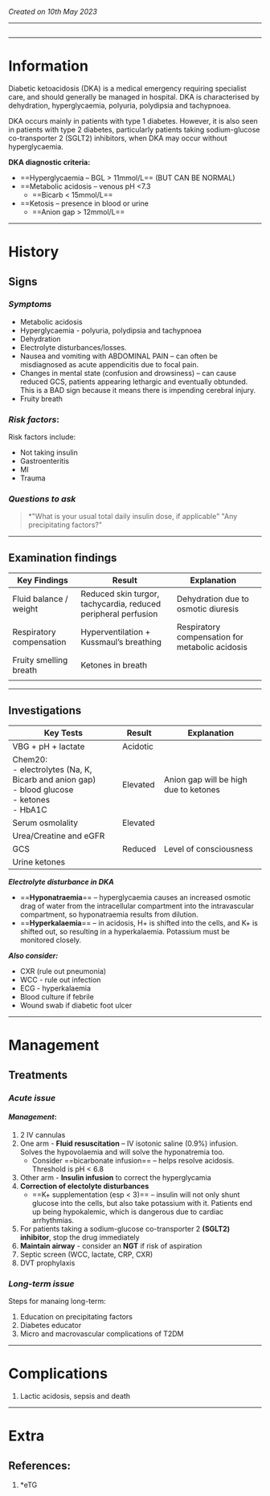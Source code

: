 *Created on 10th May 2023*

---
```toc
```
---

# Information
 
Diabetic ketoacidosis (DKA) is a medical emergency requiring specialist care, and should generally be managed in hospital. DKA is characterised by dehydration, hyperglycaemia, polyuria, polydipsia and tachypnoea. 

DKA occurs mainly in patients with type 1 diabetes. However, it is also seen in patients with type 2 diabetes, particularly patients taking sodium-glucose co-transporter 2 (SGLT2) inhibitors, when DKA may occur without hyperglycaemia.


**DKA diagnostic criteria:**
-  ==Hyperglycaemia – BGL > 11mmol/L== (BUT CAN BE NORMAL)
-   ==Metabolic acidosis – venous pH <7.3
	- ==Bicarb < 15mmol/L==
-   ==Ketosis – presence in blood or urine
	- ==Anion gap > 12mmol/L==
 

--- 
# History
## Signs
### *Symptoms*
- Metabolic acidosis
- Hyperglycaemia - polyuria, polydipsia and tachypnoea
- Dehydration 
- Electrolyte disturbances/losses.
- Nausea and vomiting with ABDOMINAL PAIN – can often be misdiagnosed as acute appendicitis due to focal pain.
- Changes in mental state (confusion and drowsiness) – can cause reduced GCS, patients appearing lethargic and eventually obtunded. This is a BAD sign because it means there is impending cerebral injury.
- Fruity breath


### *Risk factors*:
Risk factors include:
- Not taking insulin
- Gastroenteritis 
- MI
- Trauma

### *Questions to ask*
>*"What is your usual total daily insulin dose, if applicable"
>"Any precipitating factors?"

---

## Examination findings
| Key Findings             | Result                                                         | Explanation                                     |     |
| ------------------------ | -------------------------------------------------------------- | ----------------------------------------------- | --- |
| Fluid balance / weight   | Reduced skin turgor, tachycardia, reduced peripheral perfusion | Dehydration due to osmotic diuresis                                   |     |
| Respiratory compensation | Hyperventilation + Kussmaul’s breathing                        | Respiratory compensation for metabolic acidosis |     |
| Fruity smelling breath    |   Ketones in breath                                     |                                                 |     |
	       |             |     |


---

## Investigations
| Key Tests                                                                                           | Result   | Explanation                           |
| --------------------------------------------------------------------------------------------------- | -------- | ------------------------------------- |
| VBG + pH + lactate                                                                                  | Acidotic |                                       |
| Chem20: <br>- electrolytes (Na, K, Bicarb and anion gap)<br>- blood glucose<br>- ketones<br>- HbA1C | Elevated | Anion gap will be high due to ketones |
| Serum osmolality                                                                                    | Elevated |                                       |
| Urea/Creatine and eGFR                                                                              |          |                                       |
| GCS                                                                                                 | Reduced  | Level of consciousness                |
| Urine ketones                                                                                       |          |                                       |

***Electrolyte disturbance in DKA***
-   ==**Hyponatraemia**== – hyperglycaemia causes an increased osmotic drag of water from the intracellular compartment into the intravascular compartment, so hyponatraemia results from dilution.
-   ==**Hyperkalaemia**== – in acidosis, H+ is shifted into the cells, and K+ is shifted out, so resulting in a hyperkalaemia. Potassium must be monitored closely.

***Also consider:***
- CXR (rule out pneumonia)
- WCC - rule out infection
- ECG - hyperkalaemia 
- Blood culture if febrile
- Wound swab if diabetic foot ulcer 
---

# Management
## Treatments
### *Acute issue*
#### *Management*:
1. 2 IV cannulas
2. One arm - **Fluid resuscitation** – IV isotonic saline (0.9%) infusion. Solves the hypovolaemia and will solve the hyponatremia too.  
	- Consider ==bicarbonate infusion== – helps resolve acidosis. Threshold is pH < 6.8
3. Other arm - **Insulin infusion** to correct the hyperglycamia
4. **Correction of electolyte disturbances**  
	- ==K+ supplementation (esp < 3)== – insulin will not only shunt glucose into the cells, but also take potassium with it. Patients end up being hypokalemic, which is dangerous due to cardiac arrhythmias.
5. For patients taking a sodium-glucose co-transporter 2 **(SGLT2) inhibitor**, stop the drug immediately
6. **Maintain airway** - consider an **NGT** if risk of aspiration
7. Septic screen (WCC, lactate, CRP, CXR)
8. DVT prophylaxis 

### *Long-term issue*
Steps for manaing long-term:
1. Education on precipitating factors
2. Diabetes educator
3. Micro and macrovascular complications of T2DM

---

# Complications
1. Lactic acidosis, sepsis and death

---

# Extra
## References:
1. *eTG